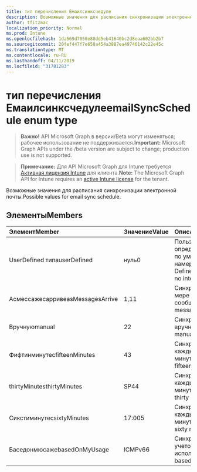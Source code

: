 ```yaml
---
title: тип перечисления Емаилсинксчедуле
description: Возможные значения для расписания синхронизации электронной почты.
author: tfitzmac
localization_priority: Normal
ms.prod: Intune
ms.openlocfilehash: 1da569d7050e88dd5eb41640bc2d8eaa602bb2b7
ms.sourcegitcommit: 20fef447f7e658a454a3887ea49746142c22e45c
ms.translationtype: MT
ms.contentlocale: ru-RU
ms.lasthandoff: 04/11/2019
ms.locfileid: "31781283"
---
```

# <a name="emailsyncschedule-enum-type"></a><span data-ttu-id="dbd6f-103">тип перечисления Емаилсинксчедуле</span><span class="sxs-lookup"><span data-stu-id="dbd6f-103">emailSyncSchedule enum type</span></span>

> <span data-ttu-id="dbd6f-104">**Важно!** API Microsoft Graph в версии/Beta могут изменяться; рабочее использование не поддерживается.</span><span class="sxs-lookup"><span data-stu-id="dbd6f-104">**Important:** Microsoft Graph APIs under the /beta version are subject to change; production use is not supported.</span></span>

> <span data-ttu-id="dbd6f-105">**Примечание:** Для API Microsoft Graph для Intune требуется [Активная лицензия Intune](https://go.microsoft.com/fwlink/?linkid=839381) для клиента.</span><span class="sxs-lookup"><span data-stu-id="dbd6f-105">**Note:** The Microsoft Graph API for Intune requires an [active Intune license](https://go.microsoft.com/fwlink/?linkid=839381) for the tenant.</span></span>

<span data-ttu-id="dbd6f-106">Возможные значения для расписания синхронизации электронной почты.</span><span class="sxs-lookup"><span data-stu-id="dbd6f-106">Possible values for email sync schedule.</span></span>

## <a name="members"></a><span data-ttu-id="dbd6f-107">Элементы</span><span class="sxs-lookup"><span data-stu-id="dbd6f-107">Members</span></span>
|<span data-ttu-id="dbd6f-108">Элемент</span><span class="sxs-lookup"><span data-stu-id="dbd6f-108">Member</span></span>|<span data-ttu-id="dbd6f-109">Значение</span><span class="sxs-lookup"><span data-stu-id="dbd6f-109">Value</span></span>|<span data-ttu-id="dbd6f-110">Описание</span><span class="sxs-lookup"><span data-stu-id="dbd6f-110">Description</span></span>|
|:---|:---|:---|
|<span data-ttu-id="dbd6f-111">UserDefined типа</span><span class="sxs-lookup"><span data-stu-id="dbd6f-111">userDefined</span></span>|<span data-ttu-id="dbd6f-112">нуль</span><span class="sxs-lookup"><span data-stu-id="dbd6f-112">0</span></span>|<span data-ttu-id="dbd6f-113">Пользователь определен, значение по умолчанию, без намерения.</span><span class="sxs-lookup"><span data-stu-id="dbd6f-113">User Defined, default value, no intent.</span></span>|
|<span data-ttu-id="dbd6f-114">Асмессажесарриве</span><span class="sxs-lookup"><span data-stu-id="dbd6f-114">asMessagesArrive</span></span>|<span data-ttu-id="dbd6f-115">1,1</span><span class="sxs-lookup"><span data-stu-id="dbd6f-115">1</span></span>|<span data-ttu-id="dbd6f-116">Синхронизация по мере поступления сообщений.</span><span class="sxs-lookup"><span data-stu-id="dbd6f-116">Sync as messages arrive.</span></span>|
|<span data-ttu-id="dbd6f-117">Вручную</span><span class="sxs-lookup"><span data-stu-id="dbd6f-117">manual</span></span>|<span data-ttu-id="dbd6f-118">2</span><span class="sxs-lookup"><span data-stu-id="dbd6f-118">2</span></span>|<span data-ttu-id="dbd6f-119">Синхронизация вручную.</span><span class="sxs-lookup"><span data-stu-id="dbd6f-119">Sync manually.</span></span>|
|<span data-ttu-id="dbd6f-120">Фифтинминутес</span><span class="sxs-lookup"><span data-stu-id="dbd6f-120">fifteenMinutes</span></span>|<span data-ttu-id="dbd6f-121">4</span><span class="sxs-lookup"><span data-stu-id="dbd6f-121">3</span></span>|<span data-ttu-id="dbd6f-122">Синхронизация каждые пятнадцать минут.</span><span class="sxs-lookup"><span data-stu-id="dbd6f-122">Sync every fifteen minutes.</span></span>|
|<span data-ttu-id="dbd6f-123">thirtyMinutes</span><span class="sxs-lookup"><span data-stu-id="dbd6f-123">thirtyMinutes</span></span>|<span data-ttu-id="dbd6f-124">SP4</span><span class="sxs-lookup"><span data-stu-id="dbd6f-124">4</span></span>|<span data-ttu-id="dbd6f-125">Синхронизация каждые 30 минут.</span><span class="sxs-lookup"><span data-stu-id="dbd6f-125">Sync every thirty minutes.</span></span>|
|<span data-ttu-id="dbd6f-126">Сикстиминутес</span><span class="sxs-lookup"><span data-stu-id="dbd6f-126">sixtyMinutes</span></span>|<span data-ttu-id="dbd6f-127">17:00</span><span class="sxs-lookup"><span data-stu-id="dbd6f-127">5</span></span>|<span data-ttu-id="dbd6f-128">Синхронизация каждые 60 минут.</span><span class="sxs-lookup"><span data-stu-id="dbd6f-128">Sync every sixty minutes.</span></span>|
|<span data-ttu-id="dbd6f-129">Баседонмюсаже</span><span class="sxs-lookup"><span data-stu-id="dbd6f-129">basedOnMyUsage</span></span>|<span data-ttu-id="dbd6f-130">ICMPv6</span><span class="sxs-lookup"><span data-stu-id="dbd6f-130">6</span></span>|<span data-ttu-id="dbd6f-131">Синхронизация с учетом использования.</span><span class="sxs-lookup"><span data-stu-id="dbd6f-131">Sync based on my usage.</span></span>|





